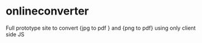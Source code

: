 # onlineconverter
Full prototype site  to convert   {jpg to pdf } and {png to pdf}  using only client side JS
